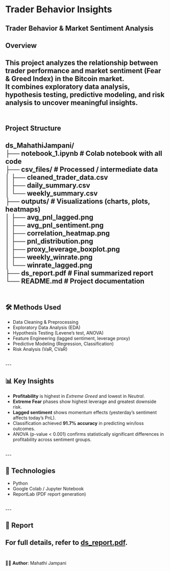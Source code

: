 # Trader Behavior Insights <br>
## Trader Behavior & Market Sentiment Analysis
## Overview
This project analyzes the relationship between **trader performance** and **market sentiment** (Fear & Greed Index) in the Bitcoin market.  <br>
It combines **exploratory data analysis, hypothesis testing, predictive modeling, and risk analysis** to uncover meaningful insights.  <br>
<br>
---

## Project Structure 
ds_MahathiJampani/ <br>
├── notebook_1.ipynb # Colab notebook with all code <br>
├── csv_files/ # Processed / intermediate data <br>
│ ├── cleaned_trader_data.csv <br>
│ ├── daily_summary.csv <br>
│ └── weekly_summary.csv <br>
├── outputs/ # Visualizations (charts, plots, heatmaps) <br>
│ ├── avg_pnl_lagged.png <br>
│ ├── avg_pnl_sentiment.png <br>
│ ├── correlation_heatmap.png <br>
│ ├── pnl_distribution.png <br>
│ ├── proxy_leverage_boxplot.png <br>
│ ├── weekly_winrate.png <br>
│ └── winrate_lagged.png <br>
├── ds_report.pdf # Final summarized report <br>
└── README.md # Project documentation <br>
<br>
---

## 🛠️ Methods Used
- Data Cleaning & Preprocessing  <br>
- Exploratory Data Analysis (EDA)  <br>
- Hypothesis Testing (Levene’s test, ANOVA) <br> 
- Feature Engineering (lagged sentiment, leverage proxy) <br> 
- Predictive Modeling (Regression, Classification)  <br>
- Risk Analysis (VaR, CVaR)  <br>
<br>
---

## 📊 Key Insights
- **Profitability** is highest in *Extreme Greed* and lowest in *Neutral*.  <br>
- **Extreme Fear** phases show highest leverage and greatest downside risk. <br> 
- **Lagged sentiment** shows momentum effects (yesterday’s sentiment affects today’s PnL). <br> 
- Classification achieved **91.7% accuracy** in predicting win/loss outcomes.  <br>
- ANOVA (p-value < 0.001) confirms statistically significant differences in profitability across sentiment groups.  <br>
<br>
---

## 🚀 Technologies
- Python <br> 
- Google Colab / Jupyter Notebook  <br>
- ReportLab (PDF report generation)  <br>
<br>
---

## 📑 Report
For full details, refer to [ds_report.pdf](./ds_report.pdf).<br>
<br>
---

👩‍💻 **Author**: Mahathi Jampani
